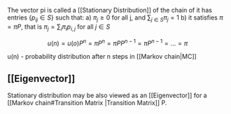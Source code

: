 The vector pi is called a [[Stationary Distribution]] of the chain of it has entries {$p_{ij} \in S$} such that:
a) $\pi_{j} \geq 0 \text{ for all j, and } \sum_{j \in S} \pi_{j}=1$
b) it satisfies $\pi = \pi  P$, that is $\pi_{j} = \sum_{i}\pi_{i}p_{i,j}$ for all $j \in S$


$$
u(n)=u(o)P^n=\pi P^n=\pi PP^{n-1}=\pi P^{n-1}= \dots = \pi
$$

u(n) - probability distribution after n steps in [[Markov chain|MC]] 

## [[Eigenvector]]
Stationary distribution may be also viewed as an [[Eigenvector]] for a [[Markov chain#Transition Matrix |Transition Matrix]] P.